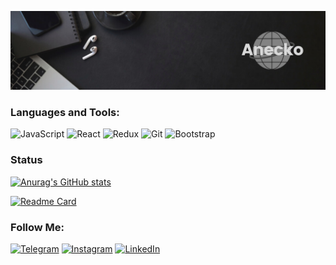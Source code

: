 [![Header](https://github.com/Aneckon/Aneckon/blob/main/assets/header.png)]()

### Languages and Tools:

![JavaScript](https://img.shields.io/badge/-JavaScript-090909?style=for-the-badge&logo=JavaScript&logoColor=E9D54D)
![React](https://img.shields.io/badge/-REACT-090909?style=for-the-badge&logo=React&logoColor=blue)
![Redux](https://img.shields.io/badge/-REDUX-090909?style=for-the-badge&logo=Redux&logoColor=7c1996)
![Git](https://img.shields.io/badge/-Git-090909?style=for-the-badge&logo=Git&logoColor)
![Bootstrap](https://img.shields.io/badge/-Bootstrap-090909?style=for-the-badge&logo=Bootstrap&logoColor)

### Status

[![Anurag's GitHub stats](https://github-readme-stats.vercel.app/api?username=Aneckon&show_icons=true&theme=dracula)]()

[![Readme Card](https://github-readme-stats.vercel.app/api/pin/?username=anuraghazra&repo=github-readme-stats&theme=dracula)]()

### Follow Me:

[![Telegram](https://img.shields.io/badge/-Telegram-090909?style=for-the-badge&logo=telegram&logoColor=27A0D9)](https://t.me/bonetik)
[![Instagram](https://img.shields.io/badge/-Instagram-090909?style=for-the-badge&logo=instagram&logoColor=B4068E)](https://www.instagram.com/anecko.frontend)
[![LinkedIn](https://img.shields.io/badge/-LinkedIn-090909?style=for-the-badge&logo=linkedin&logoColor=007BB6)](https://www.linkedin.com/in/%D0%B0%D0%BD%D0%B4%D1%80%D0%B5%D0%B9-%D0%BA%D0%BE%D0%B2%D0%B0%D0%BB%D1%8C%D1%87%D1%83%D0%BA-28615a214/)
